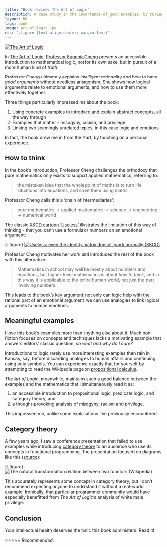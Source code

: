```yaml
---
title: "Book review: The Art of Logic"
description: A case study in the importance of good examples, by @DrEugeniaCheng
layout: hh
tags: book
image: art-of-logic.jpg
css: ".figure {text-align:center; margin:1em;}"
---
```


<a class="cover" href="https://profilebooks.com/work/the-art-of-logic/"><img id="cover" src="art-of-logic.jpg" alt="The Art of Logic"></a>

In [The Art of Logic](https://profilebooks.com/work/the-art-of-logic/),
[Professor Eugenia Cheng](http://eugeniacheng.com)
presents an accessible introduction to mathematical logic, 
not for its own sake, but in pursuit of a more human kind of _truth_.

Professor Cheng ultimately explains _intelligent rationality_ and how to have _good arguments_ without needless antagonism.
She shows how logical arguments relate to emotional arguments, and how to use them more effectively together.

Three things particularly impressed me about the book:

1. Using concrete examples to introduce and explain abstract concepts, all the way through
2. Examples that matter - misogyny, racism, and privilege
3. Linking two seemingly unrelated topics, in this case logic and emotions

In fact, the book drew me in from the start, by touching on a personal experience.

## How to think

In the book’s introduction, Professor Cheng challenges the orthodoxy that pure mathematics only exists to support applied mathematics, referring to:

> the mistaken idea that the whole point of maths is to turn life situations into equations, and solve them using maths

Professor Cheng calls this a ‘chain of intermediaries’:

>  pure mathematics → applied mathematics → science → engineering → numerical world

The classic [XKCD cartoon ‘Useless’](https://xkcd.com/55/) illustrates the limitation of this way of thinking - 
that you can’t use a formula or numbers on an emotional argument:

{:.figure}
[ ![Useless: even the identity matrix doesn’t work normally (XKCD)](useless.png) ](https://xkcd.com/55/)

Professor Cheng motivates her work and introduces the rest of the book with this alternative:

> Mathematics in school may well be mostly about numbers and equations, but higher-level mathematics is about _how to think_, and in this way it is applicable to the entire human world, not just the part involving numbers.

This leads to the book’s key argument: not only can logic help with the rational part of an emotional argument, we can use analogies to link logical arguments to human emotions.

## Meaningful examples

I love this book’s examples more than anything else about it.
Much non-fiction focuses on concepts and techniques lacks a motivating example that answers editors’ classic question,
_so what and why do I care?_

Introductions to logic rarely use more interesting examples than rain in Kansas, say, before discarding analogies to human affairs and continuing using only symbols.
You can experience exactly that for yourself by attempting to read the Wikipedia page on
[propositional calculus](https://en.wikipedia.org/wiki/Propositional_calculus).

_The Art of Logic_, meanwhile, maintains such a good balance between the examples and the mathematics that I simultaneously read it as:

1. an accessible introduction to propositional logic, predicate logic, and category theory, and
2. a thought-provoking analysis of misogyny, racism and privilege.

This impressed me, unlike some explanations I’ve previously encountered.

## Category theory

A few years ago, I saw a conference presentation that failed to use examples while introducing 
[category theory](https://en.wikipedia.org/wiki/Category_theory) 
to an audience who use its concepts in functional programming.
The presentation focused on diagrams like this
([source](https://commons.wikimedia.org/wiki/File:Natural_transformation.svg)):

{:.figure}
![The natural transformation relation between two functors (Wikipedia)](natural-transformation.svg)

This accurately represents some concept in category theory, 
but I don’t recommend expecting anyone to understand it without a real-world example.
Ironically, that particular programmer community would have especially benefitted from _The Art of Logic’s_ analysis of white male privilege.

## Conclusion

Your intellectual health deserves the tonic this book administers.
Read it!

⭐️⭐️⭐️⭐️⭐️ _Recommended._
